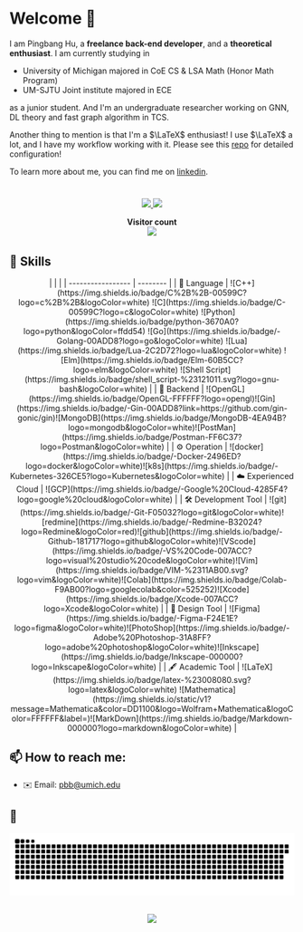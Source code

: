# Welcome 👋

I am Pingbang Hu, a **freelance back-end developer**, and a **theoretical enthusiast**. I am currently studying in 
- University of Michigan majored in CoE CS & LSA Math (Honor Math Program)
- UM-SJTU Joint institute majored in ECE 

as a junior student. And I'm an undergraduate researcher working on GNN, DL theory and fast graph algorithm in TCS.

Another thing to mention is that I'm a $\LaTeX$ enthusiast! I use $\LaTeX$ a lot, and I have my workflow working with it. Please see this [repo](https://github.com/sleepymalc/VSCode-LaTeX-Inkscape) for detailed configuration! 

To learn more about me, you can find me on [linkedin](https://www.linkedin.com/in/pingbang-hu-78a190215/).

# 
<p align="center">
  <a href="https://github.com/anuraghazra/github-readme-stats">
    <img height="190" src="https://github-readme-stats.vercel.app/api?username=sleepymalc&show_icons=true&count_private=true&include_all_commits=true&theme=dracula" />
  </a>
  <a href="https://github.com/anuraghazra/github-readme-streak-stats">
    <img height="190" src="http://github-readme-streak-stats.herokuapp.com?user=sleepymalc&theme=dracula" />
  </a>
</p>

<p align="center"> 
  <b>Visitor count</b><br>
  <img src="https://profile-counter.glitch.me/sleepymalc/count.svg" />
</p>

## 🦾 Skills
<div align="center">
| <!-- -->          | <!-- --> |
| ----------------- | -------- |
| 💬 Language          |  ![C++](https://img.shields.io/badge/C%2B%2B-00599C?logo=c%2B%2B&logoColor=white) ![C](https://img.shields.io/badge/C-00599C?logo=c&logoColor=white) ![Python](https://img.shields.io/badge/python-3670A0?logo=python&logoColor=ffdd54) ![Go](https://img.shields.io/badge/-Golang-00ADD8?logo=go&logoColor=white) ![Lua](https://img.shields.io/badge/Lua-2C2D72?logo=lua&logoColor=white) ![Elm](https://img.shields.io/badge/Elm-60B5CC?logo=elm&logoColor=white) ![Shell Script](https://img.shields.io/badge/shell_script-%23121011.svg?logo=gnu-bash&logoColor=white)        |
| 🔩 Backend           | ![OpenGL](https://img.shields.io/badge/OpenGL-FFFFFF?logo=opengl)![Gin](https://img.shields.io/badge/-Gin-00ADD8?link=https://github.com/gin-gonic/gin)![MongoDB](https://img.shields.io/badge/MongoDB-4EA94B?logo=mongodb&logoColor=white)![PostMan](https://img.shields.io/badge/Postman-FF6C37?logo=Postman&logoColor=white)         |
| ⚙️ Operation         | ![docker](https://img.shields.io/badge/-Docker-2496ED?logo=docker&logoColor=white)![k8s](https://img.shields.io/badge/-Kubernetes-326CE5?logo=Kubernetes&logoColor=white)         |
| ☁️ Experienced Cloud |  ![GCP](https://img.shields.io/badge/-Google%20Cloud-4285F4?logo=google%20cloud&logoColor=white)        |
| 🛠 Development Tool  | ![git](https://img.shields.io/badge/-Git-F05032?logo=git&logoColor=white)![redmine](https://img.shields.io/badge/-Redmine-B32024?logo=Redmine&logoColor=red)![github](https://img.shields.io/badge/-Github-181717?logo=github&logoColor=white)![VScode](https://img.shields.io/badge/-VS%20Code-007ACC?logo=visual%20studio%20code&logoColor=white)![Vim](https://img.shields.io/badge/VIM-%2311AB00.svg?logo=vim&logoColor=white)![Colab](https://img.shields.io/badge/Colab-F9AB00?logo=googlecolab&color=525252)![Xcode](https://img.shields.io/badge/Xcode-007ACC?logo=Xcode&logoColor=white)         |
| 🎨 Design Tool       | ![Figma](https://img.shields.io/badge/-Figma-F24E1E?logo=figma&logoColor=white)![PhotoShop](https://img.shields.io/badge/-Adobe%20Photoshop-31A8FF?logo=adobe%20photoshop&logoColor=white)![Inkscape](https://img.shields.io/badge/Inkscape-000000?logo=Inkscape&logoColor=white)         |
| 🖋 Academic Tool     |    ![LaTeX](https://img.shields.io/badge/latex-%23008080.svg?logo=latex&logoColor=white) ![Mathematica](https://img.shields.io/static/v1?message=Mathematica&color=DD1100&logo=Wolfram+Mathematica&logoColor=FFFFFF&label=)![MarkDown](https://img.shields.io/badge/Markdown-000000?logo=markdown&logoColor=white)       |
</div>

## 📫 How to reach me:

- ✉️ Email: pbb@umich.edu

## 🐍
<p align="center">
    <img src="https://raw.githubusercontent.com/sleepymalc/sleepymalc/output/github-contribution-grid-snake.svg" />
</p>

##
<p align="center">
  <img src="https://github-readme-stats-peach-two.vercel.app/api/wakatime?username=sleepymalc&layout=compact&theme=dracula" />
</p>
